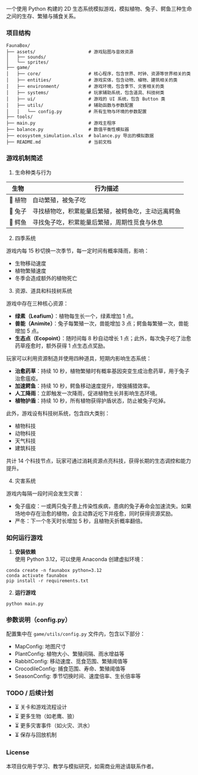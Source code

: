 一个使用 Python 构建的 2D 生态系统模拟游戏，模拟植物、兔子、鳄鱼三种生命之间的生存、繁殖与捕食关系。

### 项目结构

```
FaunaBox/  
├── assets/                    # 游戏贴图与音效资源  
│   ├── sounds/  
│   └── sprites/  
├── game/  
│   ├── core/                  # 核心程序，包含世界、时钟、资源等世界相关的类  
│   ├── entities/              # 游戏实体，包含动物、植物、建筑相关的类  
│   ├── environment/           # 游戏环境，包含季节、灾害相关的类  
│   ├── systems/               # 玩家辅助系统，包含道具、科技树类  
│   ├── ui/                    # 游戏的 UI 系统，包含 Button 类  
│   ├── utils/                 # 辅助函数与参数配置  
│   │   └── config.py          # 所有生物与环境的参数配置  
├── tools/  
├── main.py                    # 游戏主程序  
├── balance.py                 # 数值平衡性模拟器  
├── ecosystem_simulation.xlsx  # balance.py 导出的模拟数据  
├── README.md                  # 当前文档  
```

### 游戏机制简述

1. 生命种类与行为

| 生物    | 行为描述                        |
| ------- | ------------------------------ |
| 🌱 植物 | 自动繁殖，被兔子吃             |
| 🐇 兔子 | 寻找植物吃，积累能量后繁殖，被鳄鱼吃，主动远离鳄鱼 |
| 🐊 鳄鱼 | 寻找兔子吃，积累能量后繁殖，周期性觅食与休息 |

2. 四季系统

游戏内每 15 秒切换一次季节，每一定时间有概率降雨，影响：

- 生物移动速度
- 植物繁殖速度
- 冬季会造成额外的植物死亡

3. 资源、道具和科技树系统

游戏中存在三种核心资源：

- **绿素（Leafium）**：植物每生长一个，绿素增加 1 点。
- **兽能（Animite）**：兔子每繁殖一次，兽能增加 3 点；鳄鱼每繁殖一次，兽能增加 5 点。
- **生态点（Ecopoint）**：随时间每 8 秒自动增长 1 点；此外，每次兔子吃了治愈药草痊愈时，额外获得 1 点生态点奖励。

玩家可以利用资源制造并使用四种道具，短期内影响生态系统：

- **治愈药草**：持续 10 秒，植物繁殖时有概率基因突变生成治愈药草，用于兔子治愈瘟疫。
- **加速鳄鱼**：持续 10 秒，鳄鱼移动速度提升，增强捕猎效率。
- **人工降雨**：立即触发一次降雨，促进植物生长并影响生态环境。
- **植物护盾**：持续 10 秒，所有植物获得护盾状态，防止被兔子吃掉。

此外，游戏设有科技树系统，包含四大类别：

- 植物科技
- 动物科技
- 天气科技
- 建筑科技

共计 14 个科技节点，玩家可通过消耗资源点亮科技，获得长期的生态调控和能力提升。

4. 灾害系统

游戏内每隔一段时间会发生灾害：

- 兔子瘟疫：一或两只兔子患上传染性疾病，患病的兔子寿命会加速流失。如果场地中存在治愈的植物，会主动靠近吃下并痊愈，同时获得资源奖励。
- 严冬：下一个冬天时长增加 5 秒，且植物夭折概率翻倍。

### 如何运行游戏

1. **安装依赖**  
   使用 Python 3.12，可以使用 Anaconda 创建虚拟环境：

```
conda create -n faunabox python=3.12
conda activate faunabox
pip install -r requirements.txt
```

2. **运行游戏**

```
python main.py
```

### 参数说明（config.py）

配置集中在 `game/utils/config.py` 文件内，包含以下部分：

- MapConfig: 地图尺寸
- PlantConfig: 植物大小、繁殖间隔、雨水增益等
- RabbitConfig: 移动速度、觅食范围、繁殖阈值等
- CrocodileConfig: 捕食范围、寿命、繁殖阈值等
- SeasonConfig: 季节切换时间、速度倍率、生长倍率等

### TODO / 后续计划

- ⏳ 关卡和游戏流程设计
- ⏳ 更多生物（如老鹰、狼）
- ⏳ 更多灾害事件（如火灾、洪水）
- ⏳ 保存与回放机制

### License

本项目仅用于学习、教学与模拟研究，如需商业用途请联系作者。
